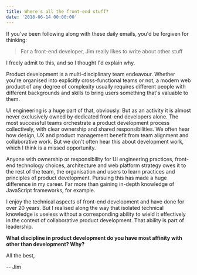 ```yaml
---
title: Where's all the front-end stuff?
date: '2018-06-14 00:00:00'
---
```


If you've been following along with these daily emails, you'd be forgiven for thinking:

> For a front-end developer, Jim really likes to write about other stuff

I freely admit to this, and so I thought I'd explain why.

Product development is a multi-disciplinary team endeavour. Whether you're organised into explicitly cross-functional teams or not, a modern web product of any degree of complexity usually requires different people with different backgrounds and skills to bring users something that's valuable to them.

UI engineering is a huge part of that, obviously. But as an activity it is almost never exclusively owned by dedicated front-end developers alone. The most successful teams orchestrate a product development process collectively, with clear ownership and shared responsibilities. We often hear how design, UX and product management benefit from team alignment and collaborative work. But we don't often hear this about development work, which I think is a missed opportunity.

Anyone with ownership or responsibility for UI engineering practices, front-end technology choices, architecture and web platform strategy owes it to the rest of the team, the organisation and users to learn practices and principles of product development. Pursuing this has made a huge difference in my career. Far more than gaining in-depth knowledge of JavaScript frameworks, for example.

I enjoy the technical aspects of front-end development and have done for over 20 years. But I realised along the way that isolated technical knowledge is useless without a corresponding ability to wield it effectively in the context of collaborative product development. That ability is part of leadership.

__What discipline in product development do you have most affinity with other than development? Why?__

All the best,

-- Jim
